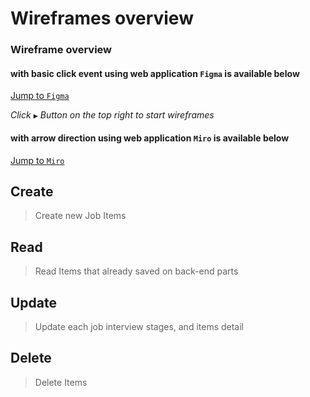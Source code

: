 # Wireframes overview

### Wireframe overview

#### with basic click event using web application `Figma` is available below

[Jump to `Figma`](https://www.figma.com/file/potnEAUpDBw5KQseKjttw3/Untitled?node-id=3%3A481)

_Click `▶` Button on the top right to start wireframes_

#### with arrow direction using web application `Miro` is available below

[Jump to `Miro`](https://miro.com/app/board/uXjVPJmhRIk=/)

## Create

> Create new Job Items

## Read

> Read Items that already saved on back-end parts

## Update

> Update each job interview stages, and items detail

## Delete

> Delete Items
